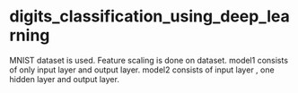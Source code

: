 # digits_classification_using_deep_learning
MNIST dataset is used.
Feature scaling is done on dataset.
model1 consists of only input layer and output layer.
model2 consists of input layer , one hidden layer and output layer.
